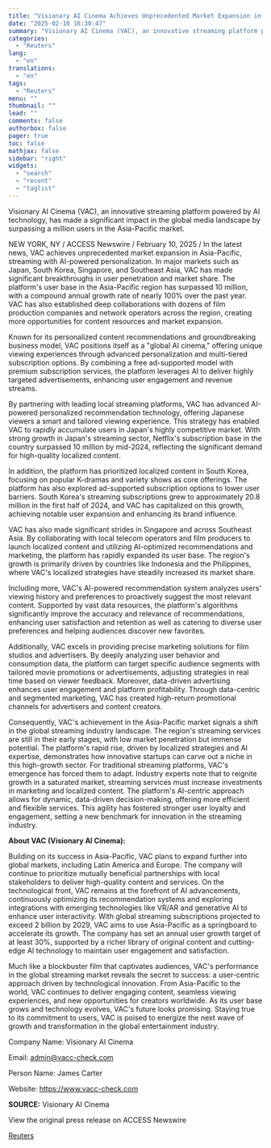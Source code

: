 ```yaml
---
title: "Visionary AI Cinema Achieves Unprecedented Market Expansion in the Asia-Pacific, Streaming with AI-driven Personalization"
date: "2025-02-10 16:30:47"
summary: "Visionary AI Cinema (VAC), an innovative streaming platform powered by AI technology, has made a significant impact in the global media landscape by surpassing a million users in the Asia-Pacific market.NEW YORK, NY / ACCESS Newswire / February 10, 2025 / In the latest news, VAC achieves unprecedented market expansion..."
categories:
  - "Reuters"
lang:
  - "en"
translations:
  - "en"
tags:
  - "Reuters"
menu: ""
thumbnail: ""
lead: ""
comments: false
authorbox: false
pager: true
toc: false
mathjax: false
sidebar: "right"
widgets:
  - "search"
  - "recent"
  - "taglist"
---
```


Visionary AI Cinema (VAC), an innovative streaming platform powered by AI technology, has made a significant impact in the global media landscape by surpassing a million users in the Asia-Pacific market.

NEW YORK, NY / ACCESS Newswire / February 10, 2025 / In the latest news, VAC achieves unprecedented market expansion in Asia-Pacific, streaming with AI-powered personalization. In major markets such as Japan, South Korea, Singapore, and Southeast Asia, VAC has made significant breakthroughs in user penetration and market share. The platform's user base in the Asia-Pacific region has surpassed 10 million, with a compound annual growth rate of nearly 100% over the past year. VAC has also established deep collaborations with dozens of film production companies and network operators across the region, creating more opportunities for content resources and market expansion.

Known for its personalized content recommendations and groundbreaking business model, VAC positions itself as a "global AI cinema," offering unique viewing experiences through advanced personalization and multi-tiered subscription options. By combining a free ad-supported model with premium subscription services, the platform leverages AI to deliver highly targeted advertisements, enhancing user engagement and revenue streams.

By partnering with leading local streaming platforms, VAC has advanced AI-powered personalized recommendation technology, offering Japanese viewers a smart and tailored viewing experience. This strategy has enabled VAC to rapidly accumulate users in Japan's highly competitive market. With strong growth in Japan's streaming sector, Netflix's subscription base in the country surpassed 10 million by mid-2024, reflecting the significant demand for high-quality localized content.

In addition, the platform has prioritized localized content in South Korea, focusing on popular K-dramas and variety shows as core offerings. The platform has also explored ad-supported subscription options to lower user barriers. South Korea's streaming subscriptions grew to approximately 20.8 million in the first half of 2024, and VAC has capitalized on this growth, achieving notable user expansion and enhancing its brand influence.

VAC has also made significant strides in Singapore and across Southeast Asia. By collaborating with local telecom operators and film producers to launch localized content and utilizing AI-optimized recommendations and marketing, the platform has rapidly expanded its user base. The region's growth is primarily driven by countries like Indonesia and the Philippines, where VAC's localized strategies have steadily increased its market share.

Including more, VAC's AI-powered recommendation system analyzes users' viewing history and preferences to proactively suggest the most relevant content. Supported by vast data resources, the platform's algorithms significantly improve the accuracy and relevance of recommendations, enhancing user satisfaction and retention as well as catering to diverse user preferences and helping audiences discover new favorites.

Additionally, VAC excels in providing precise marketing solutions for film studios and advertisers. By deeply analyzing user behavior and consumption data, the platform can target specific audience segments with tailored movie promotions or advertisements, adjusting strategies in real time based on viewer feedback. Moreover, data-driven advertising enhances user engagement and platform profitability. Through data-centric and segmented marketing, VAC has created high-return promotional channels for advertisers and content creators.

Consequently, VAC's achievement in the Asia-Pacific market signals a shift in the global streaming industry landscape. The region's streaming services are still in their early stages, with low market penetration but immense potential. The platform's rapid rise, driven by localized strategies and AI expertise, demonstrates how innovative startups can carve out a niche in this high-growth sector. For traditional streaming platforms, VAC's emergence has forced them to adapt. Industry experts note that to reignite growth in a saturated market, streaming services must increase investments in marketing and localized content. The platform's AI-centric approach allows for dynamic, data-driven decision-making, offering more efficient and flexible services. This agility has fostered stronger user loyalty and engagement, setting a new benchmark for innovation in the streaming industry.

**About VAC (Visionary AI Cinema):**

Building on its success in Asia-Pacific, VAC plans to expand further into global markets, including Latin America and Europe. The company will continue to prioritize mutually beneficial partnerships with local stakeholders to deliver high-quality content and services. On the technological front, VAC remains at the forefront of AI advancements, continuously optimizing its recommendation systems and exploring integrations with emerging technologies like VR/AR and generative AI to enhance user interactivity. With global streaming subscriptions projected to exceed 2 billion by 2029, VAC aims to use Asia-Pacific as a springboard to accelerate its growth. The company has set an annual user growth target of at least 30%, supported by a richer library of original content and cutting-edge AI technology to maintain user engagement and satisfaction.

Much like a blockbuster film that captivates audiences, VAC's performance in the global streaming market reveals the secret to success: a user-centric approach driven by technological innovation. From Asia-Pacific to the world, VAC continues to deliver engaging content, seamless viewing experiences, and new opportunities for creators worldwide. As its user base grows and technology evolves, VAC's future looks promising. Staying true to its commitment to users, VAC is poised to energize the next wave of growth and transformation in the global entertainment industry.

Company Name: Visionary AI Cinema

Email: admin@vacc-check.com

Person Name: James Carter

Website: https://www.vacc-check.com

**SOURCE:** Visionary AI Cinema

View the original press release on ACCESS Newswire

[Reuters](https://www.tradingview.com/news/reuters.com,2025-02-10:newsml_ACSRsZB1a:0/)
